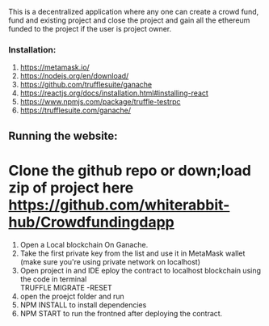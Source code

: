 This is a  decentralized application where any one can create a crowd fund, fund and existing project and close the project and gain all the ethereum funded to the project if the user is project owner. <br>

### Installation:

1. https://metamask.io/
2. https://nodejs.org/en/download/
3. https://github.com/trufflesuite/ganache
4. https://reactjs.org/docs/installation.html#installing-react
5. https://www.npmjs.com/package/truffle-testrpc
6. https://trufflesuite.com/ganache/

## Running the website:
# Clone the github repo or down;load zip of project here https://github.com/whiterabbit-hub/Crowdfundingdapp
1. Open a Local blockchain On Ganache.
2. Take the first private key from the list and use it in MetaMask wallet (make sure you're using private network on localhost)
3. Open project in and IDE eploy the contract to localhost blockchain using the code in terminal <br>
  TRUFFLE MIGRATE -RESET
5. open the proejct folder and run <br>
6. NPM INSTALL to install dependencies 
7. NPM START to run the frontned after deploying the contract.
